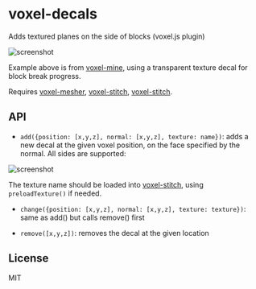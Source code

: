 # voxel-decals

Adds textured planes on the side of blocks (voxel.js plugin)

![screenshot](http://i.imgur.com/cTsVmaB.png "Screenshot decal")

Example above is from [voxel-mine](https://github.com/deathcap/voxel-mine), using
a transparent texture decal for block break progress.

Requires
[voxel-mesher](https://github.com/deathcap/voxel-mesher),
[voxel-stitch](https://github.com/deathcap/voxel-shader),
[voxel-stitch](https://github.com/deathcap/voxel-stitch).

## API

* `add({position: [x,y,z], normal: [x,y,z], texture: name})`: adds a new decal at the given
voxel position, on the face specified by the normal. All sides are supported:

![screenshot](http://i.imgur.com/df3jP1P.png "Screenshot sides")

The texture name should be loaded into [voxel-stitch](https://github.com/deathcap/voxel-stitch),
using `preloadTexture()` if needed.

* `change({position: [x,y,z], normal: [x,y,z], texture: texture})`: same as add() but calls remove() first

* `remove([x,y,z])`: removes the decal at the given location

## License

MIT

